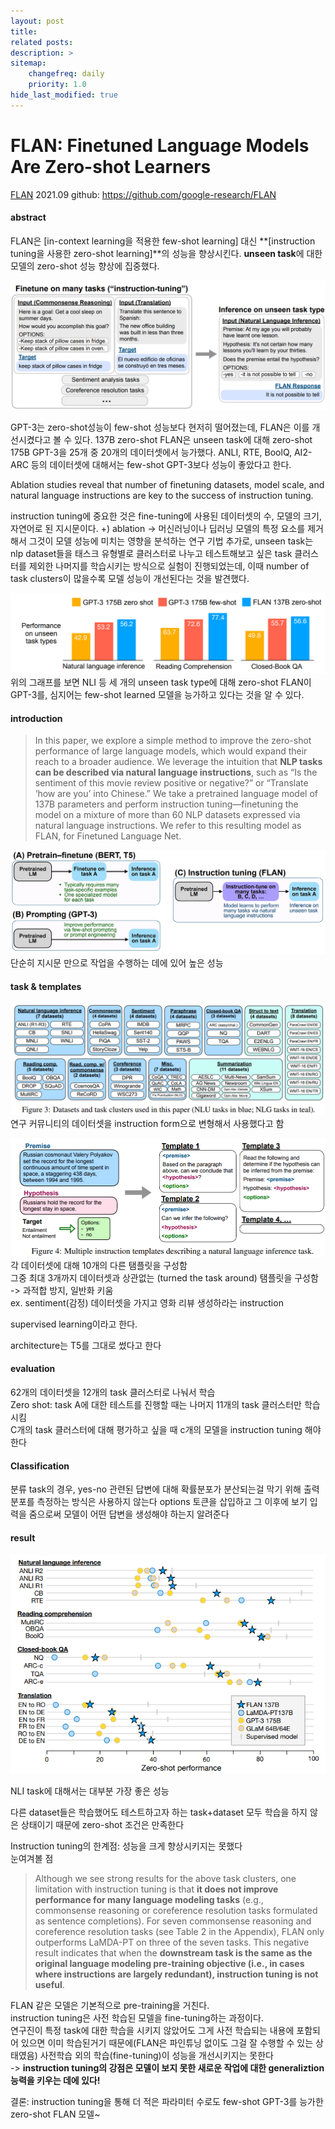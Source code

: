 ```yaml
---
layout: post
title: 
related posts:
description: >
sitemap:
    changefreq: daily
    priority: 1.0
hide_last_modified: true
---
```



# FLAN: Finetuned Language Models Are Zero-shot Learners

[FLAN](https://arxiv.org/pdf/2109.01652)
2021.09
github: https://github.com/google-research/FLAN

#### abstract

FLAN은 [in-context learning을 적용한 few-shot learning] 대신 **[instruction tuning을 사용한 zero-shot learning]**의 성능을 향상시킨다. **unseen task**에 대한 모델의 zero-shot 성능 향상에 집중했다.

![](/assets/img/ai/llm5/1.png)

GPT-3는 zero-shot성능이 few-shot 성능보다 현저히 떨어졌는데, FLAN은 이를 개선시켰다고 볼 수 있다. 137B zero-shot FLAN은 unseen task에 대해 zero-shot 175B GPT-3을 25개 중 20개의 데이터셋에서 능가했다. ANLI, RTE, BoolQ, AI2-ARC 등의 데이터셋에 대해서는 few-shot GPT-3보다 성능이 좋았다고 한다.

Ablation studies reveal that number of finetuning datasets, model scale, and natural language instructions are key to the success of instruction tuning.

instruction tuning에 중요한 것은 fine-tuning에 사용된 데이터셋의 수, 모델의 크기, 자연어로 된 지시문이다.
+) ablation -> 머신러닝이나 딥러닝 모델의 특정 요소를 제거해서 그것이 모델 성능에 미치는 영향을 분석하는 연구 기법
추가로, unseen task는 nlp dataset들을 태스크 유형별로 클러스터로 나누고 테스트해보고 싶은 task 클러스터를 제외한 나머지를 학습시키는 방식으로 실험이 진행되었는데, 이때 number of task clusters이 많을수록 모델 성능이 개선된다는 것을 발견했다.

![](/assets/img/ai/llm5/2.png)
위의 그래프를 보면 NLI 등 세 개의 unseen task type에 대해 zero-shot FLAN이 GPT-3를, 심지어는 few-shot learned 모델을 능가하고 있다는 것을 알 수 있다.


#### introduction

> In this paper, we explore a simple method to improve the zero-shot performance of large language models, which would expand their reach to a broader audience. We leverage the intuition that **NLP tasks can be described via natural language instructions**, such as “Is the sentiment of this movie review positive or negative?” or “Translate ‘how are you’ into Chinese.” We take a pretrained language model of 137B parameters and perform instruction tuning—finetuning the model on a mixture of more than 60 NLP datasets expressed via natural language instructions. We refer to this resulting model as FLAN, for Finetuned Language Net.

![](/assets/img/ai/llm5/3.png)
단순히 지시문 만으로 작업을 수행하는 데에 있어 높은 성능

#### task & templates
![](/assets/img/ai/llm5/4.png)
연구 커뮤니티의 데이터셋을 instruction form으로 변형해서 사용했다고 함

![](/assets/img/ai/llm5/5.png)
각 데이터셋에 대해 10개의 다른 탬플릿을 구성함 \
그중 최대 3개까지 데이터셋과 상관없는 (turned the task around) 탬플릿을 구성함 \
-> 과적합 방지, 일반화 키움 \
ex. sentiment(감정) 데이터셋을 가지고 영화 리뷰 생성하라는 instruction

supervised learning이라고 한다.

architecture는 T5를 그대로 썼다고 한다

#### evaluation
62개의 데이터셋을 12개의 task 클러스터로 나눠서 학습 \
Zero shot: task A에 대한 테스트를 진행할 때는 나머지 11개의 task 클러스터만 학습시킴 \
C개의 task 클러스터에 대해 평가하고 싶을 때 c개의 모델을 instruction tuning 해야 한다



#### Classification
분류 task의 경우, yes-no 관련된 답변에 대해 확률분포가 분산되는걸 막기 위해 출력 분포를 측정하는 방식은 사용하지 않는다
options 토큰을 삽입하고 그 이후에 보기 입력을 줌으로써 모델이 어떤 답변을 생성해야 하는지 알려준다



#### result
![](/assets/img/ai/llm5/6.png)

NLI task에 대해서는 대부분 가장 좋은 성능


다른 dataset들은 학습했어도 테스트하고자 하는 task+dataset 모두 학습을 하지 않은 상태이기 때문에 zero-shot 조건은 만족한다

Instruction tuning의 한계점: 성능을 크게 향상시키지는 못했다 \
눈여겨볼 점
>Although we see strong results for the above task clusters, one limitation with instruction tuning is that **it does not improve performance for many language modeling tasks** (e.g., commonsense reasoning or coreference resolution tasks formulated as sentence completions). For seven commonsense reasoning and coreference resolution tasks (see Table 2 in the Appendix), FLAN only outperforms LaMDA-PT on three of the seven tasks. This negative result indicates that when the **downstream task is the same as the original language modeling pre-training objective (i.e., in cases where instructions are largely redundant), instruction tuning is not useful**. 

FLAN 같은 모델은 기본적으로 pre-training을 거친다. \
instruction tuning은 사전 학습된 모델을 fine-tuning하는 과정이다. \
연구진이 특정 task에 대한 학습을 시키지 않았어도 그게 사전 학습되는 내용에 포함되어 있으면 이미 학습된거기 때문에(FLAN은 파인튜닝 없이도 그걸 잘 수행할 수 있는 상태였음) 사전학습 외의 학습(fine-tuning)이 성능을 개선시키지는 못한다 \
-> **instruction tuning의 강점은 모델이 보지 못한 새로운 작업에 대한 generaliztion 능력을 키우는 데에 있다!**

결론: instruction tuning을 통해 더 적은 파라미터 수로도 few-shot GPT-3를 능가한 zero-shot FLAN 모델~
